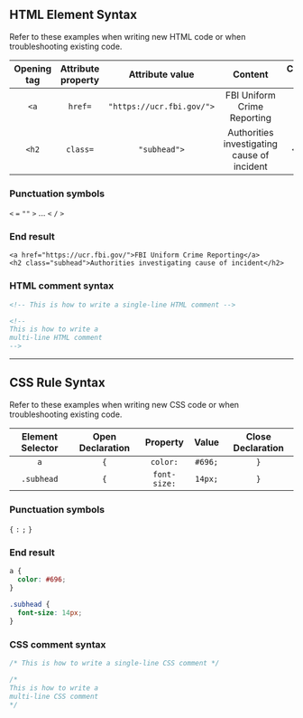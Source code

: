 ## HTML Element Syntax
Refer to these examples when writing new HTML code or when troubleshooting existing code.

|Opening tag|Attribute property|Attribute value|Content|Closing tag|
|:--:|:--:|:--:|:--:|:--:|
|`<a`|`href=`|`"https://ucr.fbi.gov/">`|FBI Uniform Crime Reporting|`</a>`|
|`<h2`|`class=`|`"subhead">`|Authorities investigating cause of incident|`</h2>`|

### Punctuation symbols
`<` `=` `""` `>` ... `<` `/` `>`

### End result
`<a href="https://ucr.fbi.gov/">FBI Uniform Crime Reporting</a>`  
`<h2 class="subhead">Authorities investigating cause of incident</h2>`

### HTML comment syntax
```html
<!-- This is how to write a single-line HTML comment -->

<!--
This is how to write a
multi-line HTML comment
-->
```

---

## CSS Rule Syntax
Refer to these examples when writing new CSS code or when troubleshooting existing code.

|Element Selector|Open Declaration|Property|Value|Close Declaration|
|:--:|:--:|:--:|:--:|:--:|
|`a`|`{`|`color:`|`#696;`|`}`|
|`.subhead`|`{`|`font-size:`|`14px;`|`}`|

### Punctuation symbols
`{` `:` `;` `}`

### End result
```css
a {
  color: #696;
}

.subhead {
  font-size: 14px;
}
```

### CSS comment syntax
```css
/* This is how to write a single-line CSS comment */

/*
This is how to write a
multi-line CSS comment
*/
```

